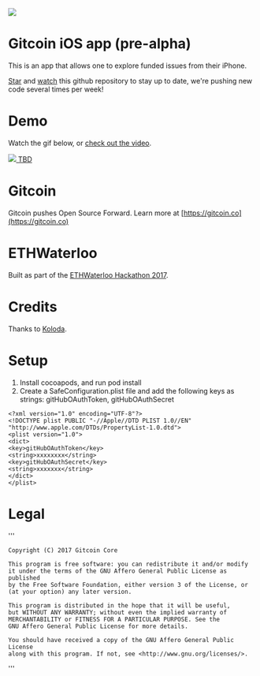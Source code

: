 <img src='https://d3vv6lp55qjaqc.cloudfront.net/items/263e3q1M2Y2r3L1X3c2y/helmet.png'/>

# Gitcoin iOS app (pre-alpha)

This is an app that allows one to explore funded issues from their iPhone.

[Star](https://github.com/gitcoinco/ios/stargazers) and [watch](https://github.com/gitcoinco/ios/watchers) this github repository to stay up to date, we're pushing new code several times per week!

# Demo

Watch the gif below, or <a href="https://TBD">check out the video</a>.

<a href="https://TBD">
<img src='img/demo.gif'/>
TBD
</a>

# Gitcoin

Gitcoin pushes Open Source Forward. Learn more at [https://gitcoin.co](https://gitcoin.co)

# ETHWaterloo

Built as part of the [ETHWaterloo Hackathon 2017](https://ethwaterloo.com).


# Credits

Thanks to  [Koloda](https://github.com/Yalantis/Koloda).


# Setup
1. Install cocoapods, and run pod install
2. Create a SafeConfiguration.plist file and add the following keys as strings: gitHubOAuthToken, gitHubOAuthSecret
```
<?xml version="1.0" encoding="UTF-8"?>
<!DOCTYPE plist PUBLIC "-//Apple//DTD PLIST 1.0//EN" "http://www.apple.com/DTDs/PropertyList-1.0.dtd">
<plist version="1.0">
<dict>
<key>gitHubOAuthToken</key>
<string>xxxxxxxx</string>
<key>gitHubOAuthSecret</key>
<string>xxxxxxx</string>
</dict>
</plist>
```


# Legal

'''

    Copyright (C) 2017 Gitcoin Core 

    This program is free software: you can redistribute it and/or modify
    it under the terms of the GNU Affero General Public License as published
    by the Free Software Foundation, either version 3 of the License, or
    (at your option) any later version.

    This program is distributed in the hope that it will be useful,
    but WITHOUT ANY WARRANTY; without even the implied warranty of
    MERCHANTABILITY or FITNESS FOR A PARTICULAR PURPOSE. See the
    GNU Affero General Public License for more details.

    You should have received a copy of the GNU Affero General Public License
    along with this program. If not, see <http://www.gnu.org/licenses/>.


'''



<!-- Google Analytics -->
<img src='https://ga-beacon.appspot.com/UA-102304388-1/gitcoinco/ios' style='width:1px; height:1px;' >




